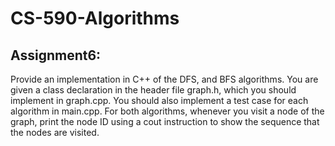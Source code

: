 # CS-590-Algorithms

Assignment6:
------------
Provide an implementation in C++ of the DFS, and BFS algorithms. You are given a class
declaration in the header file graph.h, which you should implement in graph.cpp. You should also
implement a test case for each algorithm in main.cpp. For both algorithms, whenever you visit a
node of the graph, print the node ID using a cout instruction to show the sequence that the nodes
are visited.
